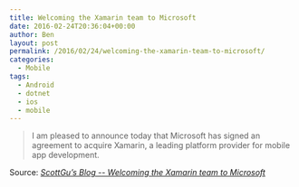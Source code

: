 ```yaml
---
title: Welcoming the Xamarin team to Microsoft
date: 2016-02-24T20:36:04+00:00
author: Ben
layout: post
permalink: /2016/02/24/welcoming-the-xamarin-team-to-microsoft/
categories:
  - Mobile
tags:
  - Android
  - dotnet
  - ios
  - mobile
---
```

> I am pleased to announce today that Microsoft has signed an agreement to acquire Xamarin, a leading platform provider for mobile app development.

Source: _[ScottGu&#8217;s Blog -- Welcoming the Xamarin team to Microsoft](http://weblogs.asp.net/scottgu/welcoming-the-xamarin-team-to-Microsoft)_